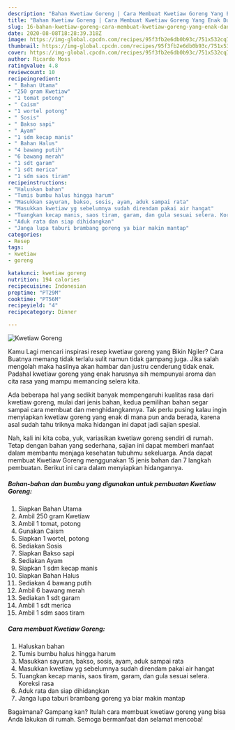```yaml
---
description: "Bahan Kwetiaw Goreng | Cara Membuat Kwetiaw Goreng Yang Enak Dan Mudah"
title: "Bahan Kwetiaw Goreng | Cara Membuat Kwetiaw Goreng Yang Enak Dan Mudah"
slug: 16-bahan-kwetiaw-goreng-cara-membuat-kwetiaw-goreng-yang-enak-dan-mudah
date: 2020-08-08T18:28:39.318Z
image: https://img-global.cpcdn.com/recipes/95f3fb2e6db0b93c/751x532cq70/kwetiaw-goreng-foto-resep-utama.jpg
thumbnail: https://img-global.cpcdn.com/recipes/95f3fb2e6db0b93c/751x532cq70/kwetiaw-goreng-foto-resep-utama.jpg
cover: https://img-global.cpcdn.com/recipes/95f3fb2e6db0b93c/751x532cq70/kwetiaw-goreng-foto-resep-utama.jpg
author: Ricardo Moss
ratingvalue: 4.8
reviewcount: 10
recipeingredient:
- " Bahan Utama"
- "250 gram Kwetiaw"
- "1 tomat potong"
- " Caism"
- "1 wortel potong"
- " Sosis"
- " Bakso sapi"
- " Ayam"
- "1 sdm kecap manis"
- " Bahan Halus"
- "4 bawang putih"
- "6 bawang merah"
- "1 sdt garam"
- "1 sdt merica"
- "1 sdm saos tiram"
recipeinstructions:
- "Haluskan bahan"
- "Tumis bumbu halus hingga harum"
- "Masukkan sayuran, bakso, sosis, ayam, aduk sampai rata"
- "Masukkan kwetiaw yg sebelumnya sudah direndam pakai air hangat"
- "Tuangkan kecap manis, saos tiram, garam, dan gula sesuai selera. Koreksi rasa"
- "Aduk rata dan siap dihidangkan"
- "Janga lupa taburi brambang goreng ya biar makin mantap"
categories:
- Resep
tags:
- kwetiaw
- goreng

katakunci: kwetiaw goreng 
nutrition: 194 calories
recipecuisine: Indonesian
preptime: "PT29M"
cooktime: "PT56M"
recipeyield: "4"
recipecategory: Dinner

---
```



![Kwetiaw Goreng](https://img-global.cpcdn.com/recipes/95f3fb2e6db0b93c/751x532cq70/kwetiaw-goreng-foto-resep-utama.jpg)

Kamu Lagi mencari inspirasi resep kwetiaw goreng yang Bikin Ngiler? Cara Buatnya memang tidak terlalu sulit namun tidak gampang juga. Jika salah mengolah maka hasilnya akan hambar dan justru cenderung tidak enak. Padahal kwetiaw goreng yang enak harusnya sih mempunyai aroma dan cita rasa yang mampu memancing selera kita.



Ada beberapa hal yang sedikit banyak mempengaruhi kualitas rasa dari kwetiaw goreng, mulai dari jenis bahan, kedua pemilihan bahan segar sampai cara membuat dan menghidangkannya. Tak perlu pusing kalau ingin menyiapkan kwetiaw goreng yang enak di mana pun anda berada, karena asal sudah tahu triknya maka hidangan ini dapat jadi sajian spesial.


Nah, kali ini kita coba, yuk, variasikan kwetiaw goreng sendiri di rumah. Tetap dengan bahan yang sederhana, sajian ini dapat memberi manfaat dalam membantu menjaga kesehatan tubuhmu sekeluarga. Anda dapat membuat Kwetiaw Goreng menggunakan 15 jenis bahan dan 7 langkah pembuatan. Berikut ini cara dalam menyiapkan hidangannya.

<!--inarticleads1-->

##### Bahan-bahan dan bumbu yang digunakan untuk pembuatan Kwetiaw Goreng:

1. Siapkan  Bahan Utama
1. Ambil 250 gram Kwetiaw
1. Ambil 1 tomat, potong
1. Gunakan  Caism
1. Siapkan 1 wortel, potong
1. Sediakan  Sosis
1. Siapkan  Bakso sapi
1. Sediakan  Ayam
1. Siapkan 1 sdm kecap manis
1. Siapkan  Bahan Halus
1. Sediakan 4 bawang putih
1. Ambil 6 bawang merah
1. Sediakan 1 sdt garam
1. Ambil 1 sdt merica
1. Ambil 1 sdm saos tiram




<!--inarticleads2-->

##### Cara membuat Kwetiaw Goreng:

1. Haluskan bahan
1. Tumis bumbu halus hingga harum
1. Masukkan sayuran, bakso, sosis, ayam, aduk sampai rata
1. Masukkan kwetiaw yg sebelumnya sudah direndam pakai air hangat
1. Tuangkan kecap manis, saos tiram, garam, dan gula sesuai selera. Koreksi rasa
1. Aduk rata dan siap dihidangkan
1. Janga lupa taburi brambang goreng ya biar makin mantap




Bagaimana? Gampang kan? Itulah cara membuat kwetiaw goreng yang bisa Anda lakukan di rumah. Semoga bermanfaat dan selamat mencoba!
